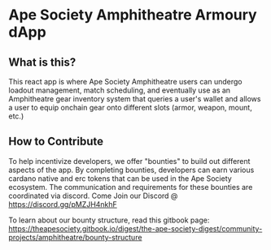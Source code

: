 # Ape Society Amphitheatre Armoury dApp

## What is this?
This react app is where Ape Society Amphitheatre users can undergo loadout management, match scheduling, and eventually use as an Amphitheatre gear inventory system that queries a user's wallet and allows a user to equip onchain gear onto different slots (armor, weapon, mount, etc.)

## How to Contribute ##
To help incentivize developers, we offer "bounties" to build out different aspects of the app. By completing bounties, developers can earn various cardano native and erc tokens that can be used in the Ape Society ecosystem. The communication and requirements for these bounties are coordinated via discord. Come Join our Discord @ https://discord.gg/pMZJH4nkhF

To learn about our bounty structure, read this gitbook page: https://theapesociety.gitbook.io/digest/the-ape-society-digest/community-projects/amphitheatre/bounty-structure
